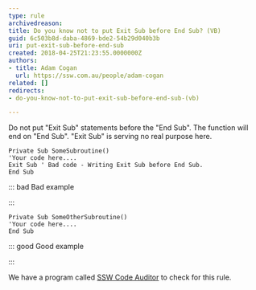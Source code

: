 ```yaml
---
type: rule
archivedreason: 
title: Do you know not to put Exit Sub before End Sub? (VB)
guid: 6c503b8d-daba-4869-bde2-54b29d040b3b
uri: put-exit-sub-before-end-sub
created: 2018-04-25T21:23:55.0000000Z
authors:
- title: Adam Cogan
  url: https://ssw.com.au/people/adam-cogan
related: []
redirects:
- do-you-know-not-to-put-exit-sub-before-end-sub-(vb)

---
```


Do not put "Exit Sub" statements before the "End Sub". The function will end on "End Sub". "Exit Sub" is serving no real purpose here.

<!--endintro-->



```
Private Sub SomeSubroutine()
'Your code here....
Exit Sub ' Bad code - Writing Exit Sub before End Sub.
End Sub
```




::: bad
Bad example

:::



```
Private Sub SomeOtherSubroutine()
'Your code here....
End Sub
```




::: good
Good example

:::

We have a program called [SSW Code Auditor](https&#58;//www.ssw.com.au/ssw/CodeAuditor/Rules.aspx#ExitSub) to check for this rule.
